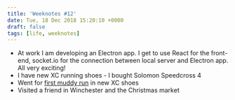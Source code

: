 ```yaml
---
title: 'Weeknotes #12'
date: Tue, 18 Dec 2018 15:20:10 +0000
draft: false
tags: [life, weeknotes]
---
```


*   At work I am developing an Electron app. I get to use React for the front-end, socket.io for the connection between local server and Electron app. All very exciting!
*   I have new XC running shoes - I bought Solomon Speedcross 4
*   Went for [first muddy run](https://www.strava.com/activities/2019469694) in new XC shoes
*   Visited a friend in Winchester and the Christmas market